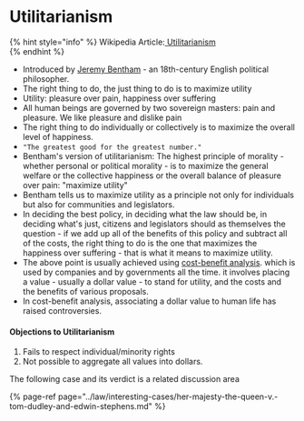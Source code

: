 # Utilitarianism

{% hint style="info" %}
Wikipedia Article:[ Utilitarianism](https://en.wikipedia.org/wiki/Utilitarianism)  
{% endhint %}

* Introduced by [Jeremy Bentham](jeremy-bentham.md) - an 18th-century English political philosopher. 
* The right thing to do, the just thing to do is to maximize utility
* Utility: pleasure over pain, happiness over suffering
* All human beings are governed by two sovereign masters:  pain and pleasure. We like pleasure and dislike pain
* The right thing to do individually or collectively is to maximize the overall level of happiness. 
* `"The greatest good for the greatest number."`
* Bentham's version of utilitarianism:  The highest principle of morality - whether personal or political morality -  is to maximize the general welfare or the collective happiness or the overall balance of pleasure over pain:  "maximize utility"
* Bentham tells us to maximize utility as a principle not only for individuals but also for communities and legislators. 
* In deciding the best policy, in deciding what the law should be, in deciding what's just, citizens and legislators should as themselves the question - if we add up all of the benefits of this policy and subtract all of the costs, the right thing to do is the one that maximizes the happiness over suffering - that is what it means to maximize utility. 
* The above point is usually achieved using [cost-benefit analysis](https://en.wikipedia.org/wiki/Cost%E2%80%93benefit_analysis). which is used by companies and by governments all the time.   it involves placing a value - usually a dollar value - to stand for utility, and the costs and the benefits of various proposals.
* In cost-benefit analysis, associating a dollar value to human life has raised controversies.    

#### Objections to Utilitarianism

1. Fails to respect individual/minority rights 
2. Not possible to aggregate all values into dollars. 



The following case and its verdict is a related discussion area 

{% page-ref page="../law/interesting-cases/her-majesty-the-queen-v.-tom-dudley-and-edwin-stephens.md" %}



